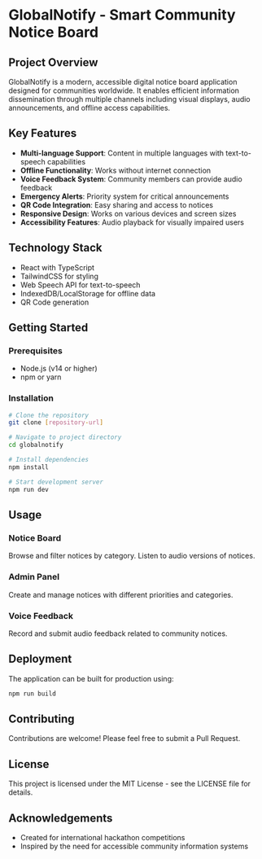 # GlobalNotify - Smart Community Notice Board

## Project Overview
GlobalNotify is a modern, accessible digital notice board application designed for communities worldwide. It enables efficient information dissemination through multiple channels including visual displays, audio announcements, and offline access capabilities.

## Key Features
- **Multi-language Support**: Content in multiple languages with text-to-speech capabilities
- **Offline Functionality**: Works without internet connection
- **Voice Feedback System**: Community members can provide audio feedback
- **Emergency Alerts**: Priority system for critical announcements
- **QR Code Integration**: Easy sharing and access to notices
- **Responsive Design**: Works on various devices and screen sizes
- **Accessibility Features**: Audio playback for visually impaired users

## Technology Stack
- React with TypeScript
- TailwindCSS for styling
- Web Speech API for text-to-speech
- IndexedDB/LocalStorage for offline data
- QR Code generation

## Getting Started

### Prerequisites
- Node.js (v14 or higher)
- npm or yarn

### Installation
```bash
# Clone the repository
git clone [repository-url]

# Navigate to project directory
cd globalnotify

# Install dependencies
npm install

# Start development server
npm run dev
```

## Usage

### Notice Board
Browse and filter notices by category. Listen to audio versions of notices.

### Admin Panel
Create and manage notices with different priorities and categories.

### Voice Feedback
Record and submit audio feedback related to community notices.

## Deployment
The application can be built for production using:
```bash
npm run build
```

## Contributing
Contributions are welcome! Please feel free to submit a Pull Request.

## License
This project is licensed under the MIT License - see the LICENSE file for details.

## Acknowledgements
- Created for international hackathon competitions
- Inspired by the need for accessible community information systems
